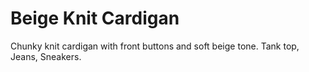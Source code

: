 # Beige Knit Cardigan
Chunky knit cardigan with front buttons and soft beige tone. Tank top, Jeans, Sneakers.